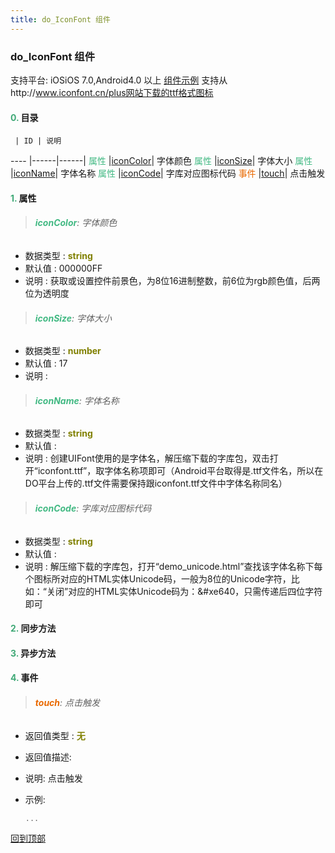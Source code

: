 ```yaml
---
title: do_IconFont 组件
---
```


### do_IconFont 组件

 支持平台: iOSiOS 7.0,Android4.0 以上
 [组件示例](https://github.com/do-api/docs-example/tree/master/source/view/do_IconFont)
 支持从http://www.iconfont.cn/plus网站下载的ttf格式图标

#### <font color ='#40A977'>**0.**</font> 目录

     | ID | 说明
---- |------|------|
<font color ='#42b983'>属性</font>  |[iconColor](#iconColor)| 字体颜色
<font color ='#42b983'>属性</font>  |[iconSize](#iconSize)| 字体大小
<font color ='#42b983'>属性</font>  |[iconName](#iconName)| 字体名称
<font color ='#42b983'>属性</font>  |[iconCode](#iconCode)| 字库对应图标代码
<font color ='#e96900'>事件</font>  |[touch](#touch)| 点击触发

#### <font color ='#40A977'>**1.**</font> 属性

>###### <span id=iconColor><font color ='#42b983'>**iconColor**</font></span>: 字体颜色

- 数据类型 : <font color ='#808000'>**string**</font>
- 默认值 : 000000FF
- 说明 : 获取或设置控件前景色，为8位16进制整数，前6位为rgb颜色值，后两位为透明度

>###### <span id=iconSize><font color ='#42b983'>**iconSize**</font></span>: 字体大小

- 数据类型 : <font color ='#808000'>**number**</font>
- 默认值 : 17
- 说明 : 

>###### <span id=iconName><font color ='#42b983'>**iconName**</font></span>: 字体名称

- 数据类型 : <font color ='#808000'>**string**</font>
- 默认值 : 
- 说明 : 创建UIFont使用的是字体名，解压缩下载的字库包，双击打开“iconfont.ttf”，取字体名称项即可（Android平台取得是.ttf文件名，所以在DO平台上传的.ttf文件需要保持跟iconfont.ttf文件中字体名称同名）

>###### <span id=iconCode><font color ='#42b983'>**iconCode**</font></span>: 字库对应图标代码

- 数据类型 : <font color ='#808000'>**string**</font>
- 默认值 : 
- 说明 : 解压缩下载的字库包，打开“demo_unicode.html”查找该字体名称下每个图标所对应的HTML实体Unicode码，一般为8位的Unicode字符，比如：“关闭”对应的HTML实体Unicode码为：&#xe640，只需传递后四位字符即可

#### <font color ='#40A977'>**2.**</font> 同步方法

#### <font color ='#40A977'>**3.**</font> 异步方法


#### <font color ='#40A977'>**4.**</font> 事件

>###### <span id=touch><font color ='#e96900'>**touch**</font></span>: 点击触发

- 返回值类型 : <font color ='#808000'>**无**</font>
- 返回值描述: 
- 说明: 点击触发
- 示例:

  ```javascript
  ...

  ```

[回到顶部](#top)


